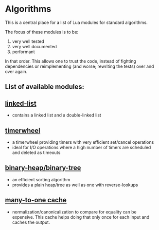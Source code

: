 Algorithms
==========

This is a central place for a list of Lua modules for standard algorithms.

The focus of these modules is to be:

1. very well tested
2. very well documented
3. performant

In that order. This allows one to trust the code, instead of fighting dependencies or reimplementing (and worse; rewriting the tests) over and over again.


List of available modules:
--------------------------

## [linked-list](https://github.com/Tieske/linkedlist.lua)

- contains a linked list and a double-linked list

## [timerwheel](https://github.com/Tieske/timerwheel.lua)

- a timerwheel providing timers with very efficient set/cancel operations
- ideal for I/O operations where a high number of timers are scheduled and deleted as timeouts

## [binary-heap/binary-tree](https://github.com/Tieske/binaryheap.lua)

- an efficient sorting algorithm
- provides a plain heap/tree as well as one with reverse-lookups

## [many-to-one cache](https://github.com/Tieske/ncache.lua)

- normalization/canonicalization to compare for equality can be expensive. This cache
  helps doing that only once for each input and caches the output.

